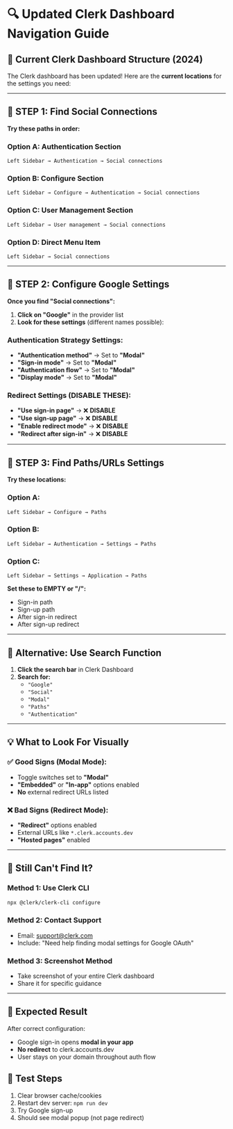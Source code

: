 # 🔍 Updated Clerk Dashboard Navigation Guide

## 📍 Current Clerk Dashboard Structure (2024)

The Clerk dashboard has been updated! Here are the **current locations** for the settings you need:

---

## 🚨 STEP 1: Find Social Connections

**Try these paths in order:**

### Option A: Authentication Section
```
Left Sidebar → Authentication → Social connections
```

### Option B: Configure Section  
```
Left Sidebar → Configure → Authentication → Social connections
```

### Option C: User Management Section
```
Left Sidebar → User management → Social connections
```

### Option D: Direct Menu Item
```
Left Sidebar → Social connections
```

---

## 🚨 STEP 2: Configure Google Settings

**Once you find "Social connections":**

1. **Click on "Google"** in the provider list
2. **Look for these settings** (different names possible):

### Authentication Strategy Settings:
- **"Authentication method"** → Set to **"Modal"**
- **"Sign-in mode"** → Set to **"Modal"** 
- **"Authentication flow"** → Set to **"Modal"**
- **"Display mode"** → Set to **"Modal"**

### Redirect Settings (DISABLE THESE):
- **"Use sign-in page"** → ❌ **DISABLE**
- **"Use sign-up page"** → ❌ **DISABLE**
- **"Enable redirect mode"** → ❌ **DISABLE**
- **"Redirect after sign-in"** → ❌ **DISABLE**

---

## 🚨 STEP 3: Find Paths/URLs Settings

**Try these locations:**

### Option A: 
```
Left Sidebar → Configure → Paths
```

### Option B:
```
Left Sidebar → Authentication → Settings → Paths
```

### Option C:
```
Left Sidebar → Settings → Application → Paths
```

**Set these to EMPTY or "/":**
- Sign-in path
- Sign-up path  
- After sign-in redirect
- After sign-up redirect

---

## 🔧 Alternative: Use Search Function

1. **Click the search bar** in Clerk Dashboard
2. **Search for:**
   - `"Google"`
   - `"Social"`
   - `"Modal"`
   - `"Paths"`
   - `"Authentication"`

---

## 💡 What to Look For Visually

### ✅ Good Signs (Modal Mode):
- Toggle switches set to **"Modal"**
- **"Embedded"** or **"In-app"** options enabled
- **No** external redirect URLs listed

### ❌ Bad Signs (Redirect Mode):
- **"Redirect"** options enabled
- External URLs like `*.clerk.accounts.dev` 
- **"Hosted pages"** enabled

---

## 🛟 Still Can't Find It?

### Method 1: Use Clerk CLI
```bash
npx @clerk/clerk-cli configure
```

### Method 2: Contact Support
- Email: support@clerk.com
- Include: "Need help finding modal settings for Google OAuth"

### Method 3: Screenshot Method
- Take screenshot of your entire Clerk dashboard
- Share it for specific guidance

---

## 🎯 Expected Result

After correct configuration:
- Google sign-in opens **modal in your app**
- **No redirect** to clerk.accounts.dev
- User stays on your domain throughout auth flow

## 🧪 Test Steps

1. Clear browser cache/cookies
2. Restart dev server: `npm run dev`  
3. Try Google sign-up
4. Should see modal popup (not page redirect)
